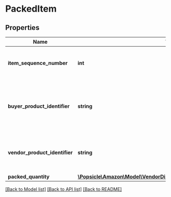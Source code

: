 # PackedItem

## Properties
Name | Type | Description | Notes
------------ | ------------- | ------------- | -------------
**item_sequence_number** | **int** | Item Sequence Number for the item. This must be the same value as sent in the order for a given item. | 
**buyer_product_identifier** | **string** | Buyer&#x27;s Standard Identification Number (ASIN) of an item. Either buyerProductIdentifier or vendorProductIdentifier is required. | [optional] 
**vendor_product_identifier** | **string** | The vendor selected product identification of the item. Should be the same as was sent in the Purchase Order, like SKU Number. | [optional] 
**packed_quantity** | [**\Popsicle\Amazon\Model\VendorDirectFulfillmentShippingV1\ItemQuantity**](ItemQuantity.md) |  | 

[[Back to Model list]](../../README.md#documentation-for-models) [[Back to API list]](../../README.md#documentation-for-api-endpoints) [[Back to README]](../../README.md)

